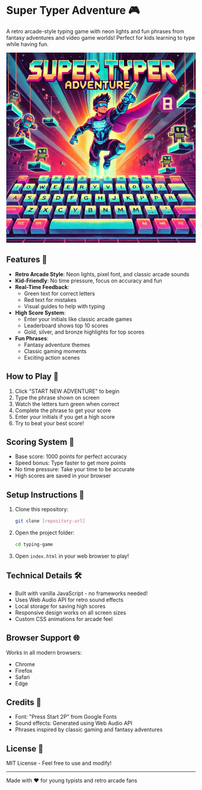 # Super Typer Adventure 🎮

A retro arcade-style typing game with neon lights and fun phrases from fantasy adventures and video game worlds! Perfect for kids learning to type while having fun.

![Game Preview](preview.webp)

## Features 🌟

- **Retro Arcade Style**: Neon lights, pixel font, and classic arcade sounds
- **Kid-Friendly**: No time pressure, focus on accuracy and fun
- **Real-Time Feedback**: 
  - Green text for correct letters
  - Red text for mistakes
  - Visual guides to help with typing
- **High Score System**: 
  - Enter your initials like classic arcade games
  - Leaderboard shows top 10 scores
  - Gold, silver, and bronze highlights for top scores
- **Fun Phrases**: 
  - Fantasy adventure themes
  - Classic gaming moments
  - Exciting action scenes

## How to Play 🎯

1. Click "START NEW ADVENTURE" to begin
2. Type the phrase shown on screen
3. Watch the letters turn green when correct
4. Complete the phrase to get your score
5. Enter your initials if you get a high score
6. Try to beat your best score!

## Scoring System 💯

- Base score: 1000 points for perfect accuracy
- Speed bonus: Type faster to get more points
- No time pressure: Take your time to be accurate
- High scores are saved in your browser

## Setup Instructions 🔧

1. Clone this repository:
   ```bash
   git clone [repository-url]
   ```

2. Open the project folder:
   ```bash
   cd typing-game
   ```

3. Open `index.html` in your web browser to play!

## Technical Details 🛠️

- Built with vanilla JavaScript - no frameworks needed!
- Uses Web Audio API for retro sound effects
- Local storage for saving high scores
- Responsive design works on all screen sizes
- Custom CSS animations for arcade feel

## Browser Support 🌐

Works in all modern browsers:
- Chrome
- Firefox
- Safari
- Edge

## Credits 🙏

- Font: "Press Start 2P" from Google Fonts
- Sound effects: Generated using Web Audio API
- Phrases inspired by classic gaming and fantasy adventures

## License 📄

MIT License - Feel free to use and modify!

---

Made with ❤️ for young typists and retro arcade fans 